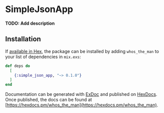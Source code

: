 # SimpleJsonApp

**TODO: Add description**

## Installation

If [available in Hex](https://hex.pm/docs/publish), the package can be installed
by adding `whos_the_man` to your list of dependencies in `mix.exs`:

```elixir
def deps do
  [
    {:simple_json_app, "~> 0.1.0"}
  ]
end
```

Documentation can be generated with [ExDoc](https://github.com/elixir-lang/ex_doc)
and published on [HexDocs](https://hexdocs.pm). Once published, the docs can
be found at [https://hexdocs.pm/whos_the_man](https://hexdocs.pm/whos_the_man).
